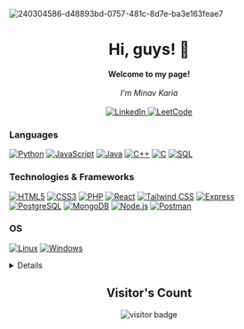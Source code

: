 ![240304586-d48893bd-0757-481c-8d7e-ba3e163feae7](https://github.com/MinavKaria/MinavKaria/assets/119132631/b43db2da-deda-431a-8dce-65cc0026a76e)

<h1 align="center">Hi, guys! 👋</h1>

<p align="center">
    <b>Welcome to my page!</b><br><br>
    <i>
        I'm Minav Karia<br>
    </i><br>
    <a href="https://www.linkedin.com/in/minav-karia-b10aa2243/">
        <img src="https://img.shields.io/badge/LinkedIn-blue?style=flat-square&logo=linkedin" alt="LinkedIn">
    </a>

   <a href="https://leetcode.com/MinavKaria/">
    <img src="https://img.shields.io/badge/LeetCode-black?style=flat-square&logo=leetcode" alt="LeetCode">
    </a>

</p>

### Languages
[![Python](https://img.shields.io/badge/python-black?style=for-the-badge&logo=python)](https://github.com/MinavKaria)
[![JavaScript](https://img.shields.io/badge/javascript-black?style=for-the-badge&logo=javascript)](https://github.com/MinavKaria)
[![Java](https://img.shields.io/badge/java-black?style=for-the-badge&logo=openjdk)](https://github.com/MinavKaria)
[![C++](https://img.shields.io/badge/c++-black?style=for-the-badge&logo=cplusplus)](https://github.com/MinavKaria)
[![C](https://img.shields.io/badge/c-black?style=for-the-badge&logo=c)](https://github.com/MinavKaria)
[![SQL](https://img.shields.io/badge/sql-black?style=for-the-badge&logo=mysql)](https://github.com/MinavKaria)

### Technologies & Frameworks
[![HTML5](https://img.shields.io/badge/html5-black?style=for-the-badge&logo=html5)](https://github.com/MinavKaria)
[![CSS3](https://img.shields.io/badge/css3-black?style=for-the-badge&logo=css3)](https://github.com/MinavKaria)
[![PHP](https://img.shields.io/badge/PHP-black?style=for-the-badge&logo=php)](https://github.com/MinavKaria)
[![React](https://img.shields.io/badge/React-black?style=for-the-badge&logo=react)](https://github.com/MinavKaria)
[![Tailwind CSS](https://img.shields.io/badge/Tailwind%20CSS-black?style=for-the-badge&logo=tailwind-css)](https://github.com/MinavKaria) 
[![Express](https://img.shields.io/badge/Express-black?style=for-the-badge&logo=express)](https://github.com/MinavKaria)
[![PostgreSQL](https://img.shields.io/badge/PostgreSQL-black?style=for-the-badge&logo=postgresql)](https://github.com/MinavKaria)
[![MongoDB](https://img.shields.io/badge/MongoDB-black?style=for-the-badge&logo=mongodb)](https://github.com/MinavKaria)
[![Node.js](https://img.shields.io/badge/Node.js-black?style=for-the-badge&logo=node.js)](https://github.com/MinavKaria) 
[![Postman](https://img.shields.io/badge/Postman-black?style=for-the-badge&logo=postman)](YOUR_POSTMAN_PROFILE_LINK) 

### OS
[![Linux](https://img.shields.io/badge/linux-black?style=for-the-badge&logo=Linux)](https://github.com/MinavKaria)
[![Windows](https://img.shields.io/badge/Windows-black?style=for-the-badge&logo=Windows)](https://github.com/MinavKaria)

<details>
<p align="center">
  <a href="https://github.com/MinavKaria">
    <img src="http://github-profile-summary-cards.vercel.app/api/cards/profile-details?username=MinavKaria&theme=transparent" />
  </a>
  <a href="https://github.com/MinavKaria">
    <img src="https://github-readme-streak-stats.herokuapp.com/?user=MinavKaria&hide_border=true&card_width=338&theme=transparent" />
  </a>
  <a href="https://github.com/MinavKaria">
    <img src="http://github-profile-summary-cards.vercel.app/api/cards/stats?username=MinavKaria&theme=transparent" />
  </a>
</details>

<h2 align="center"><b>Visitor's Count</b></h2>
<p align="center"><img src="https://profile-counter.glitch.me/MinavKaria/count.svg" alt="visitor badge"/></p>
